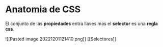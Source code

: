 # Anatomia de CSS
El conjunto de las **propiedades** entra llaves mas el **selector** es una **regla css**.

![[Pasted image 20221201121410.png]]
[[Selectores]]